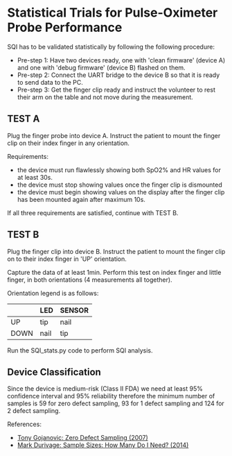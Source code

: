 # Statistical Trials for Pulse-Oximeter Probe Performance

SQI has to be validated statistically by following the following procedure:

  - Pre-step 1: Have two devices ready, one with 'clean firmware' (device A) and one with 'debug firmware' (device B) flashed on them.
  - Pre-step 2: Connect the UART bridge to the device B so that it is ready to send data to the PC.
  - Pre-step 3: Get the finger clip ready and instruct the volunteer to rest their arm on the table and not move during the measurement. 
  
  
  ## TEST A
  Plug the finger probe into device A. Instruct the patient to mount the finger clip on their index finger in any orientation.
  
  Requirements: 
  - the device must run flawlessly showing both SpO2% and HR values for at least 30s. 
  - the device must stop showing values once the finger clip is dismounted
  - the device must begin showing values on the display after the finger clip has been mounted again after maximum 10s.
 
 If all three requirements are satisfied, continue with TEST B.
 
  ## TEST B
 Plug the finger clip into device B. Instruct the patient to mount the finger clip on to their index finger in 'UP' orientation. 
 
 Capture the data of at least 1min. Perform this test on index finger and little finger, in both orientations (4 measurements all together).
 
 Orientation legend is as follows:
 
 ||LED|SENSOR|
 |------|--------|--------|
 |UP|tip|nail|
 |DOWN|nail|tip|
   
Run the SQI_stats.py code to perform SQI analysis. 

## Device Classification
Since the device is medium-risk (Class II FDA) we need at least 95% confidence interval and 95% reliability therefore the minimum number of samples is 59 for zero defect sampling, 93 for 1 defect sampling and 124 for 2 defect sampling.

References:
  - [Tony Gojanovic: Zero Defect Sampling (2007)](http://asq.org/quality-progress/2007/11/basic-quality/zero-defect-sampling.html)
  - [Mark Durivage: Sample Sizes: How Many Do I Need? (2014)](https://www.qualitymag.com/articles/91991-sample-sizes-how-many-do-i-need)
